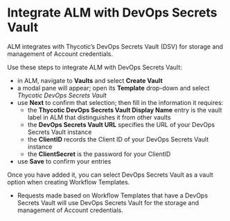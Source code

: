 ﻿[title]: # (Integrate with DevOps Secrets Vault)
[tags]: # (Account Lifecycle Manager,ALM,Active Directory,DevOps Secrets Vault,DSV)
[priority]: # (5150)

# Integrate ALM with DevOps Secrets Vault

ALM integrates with Thycotic’s DevOps Secrets Vault (DSV) for storage and management of Account credentials. 

Use these steps to integrate ALM with DevOps Secrets Vault:

* in ALM, navigate to **Vaults** and select **Create Vault**
* a modal pane will appear; open its **Template** drop-down and select *Thycotic DevOps Secrets Vault*
* use **Next** to confirm that selection; then fill in the information it requires:
  * the **Thycotic DevOps Secrets Vault Display Name** entry is the vault label in ALM that distinguishes it from other vaults 
  * the **DevOps Secrets Vault URL** specifies the URL of your DevOps Secrets Vault instance 
  * the **ClientID** records the Client ID of your DevOps Secrets Vault instance
  * the **ClientSecret** is the password for your ClientID
* use **Save** to confirm your entries 

Once you have added it, you can select DevOps Secrets Vault as a vault option when creating Workflow Templates.

* Requests made based on Workflow Templates that have a DevOps Secrets Vault will use DevOps Secrets Vault for the storage and management of Account credentials. 


